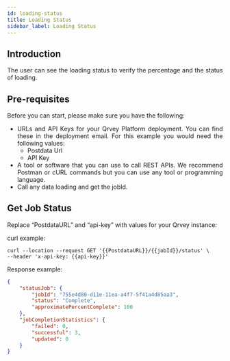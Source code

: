 ```yaml
---
id: loading-status
title: Loading Status 
sidebar_label: Loading Status
---
```


<div style="text-align: justify">

## Introduction
The user can see the loading status to verify the percentage and the status of loading.


## Pre-requisites
Before you can start, please make sure you have the following:
* URLs and API Keys for your Qrvey Platform deployment. You can find these in the deployment email. For this example you would need the following values:
  * Postdata Url
  * API Key 
* A tool or software that you can use to call REST APIs. We recommend Postman or cURL commands but you can use any tool or programming language.
* Call any data loading and get the jobId.



## Get Job Status
Replace “PostdataURL” and “api-key” with values for your Qrvey instance:

curl example:

```
curl --location --request GET '{{PostdataURL}}/{{jobId}}/status' \
--header 'x-api-key: {{api-key}}'
```

Response example:

```JSON
{
    "statusJob": {
        "jobId": "755e4d80-d11e-11ea-a4f7-5f41a4d85aa3",
        "status": "Complete",
        "approximatePercentComplete": 100
    },
    "jobCompletionStatistics": {
        "failed": 0,
        "successful": 3,
        "updated": 0
    }
}
```